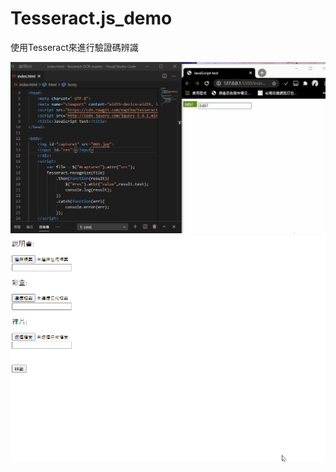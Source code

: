 # Tesseract.js_demo
使用Tesseract來進行驗證碼辨識

![image](https://github.com/JescalLin/Tesseract.js_demo/blob/main/demo.gif)
<br>
![image](https://github.com/JescalLin/Tesseract.js_demo/blob/main/demo2.gif)
